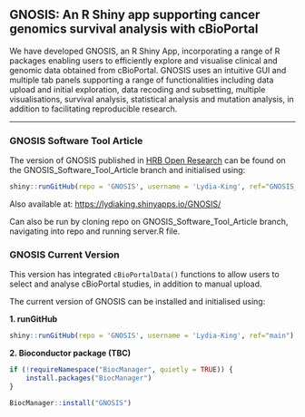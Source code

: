 ## **GNOSIS: An R Shiny app supporting cancer genomics survival analysis with cBioPortal**

We have developed GNOSIS, an R Shiny App, incorporating a range of R packages enabling users 
to efficiently explore and visualise clinical and genomic data obtained from cBioPortal. 
GNOSIS uses an intuitive GUI and multiple tab panels supporting a range of functionalities 
including data upload and initial exploration, data recoding and subsetting, multiple visualisations, survival analysis, 
statistical analysis and mutation analysis, in addition to facilitating reproducible research.

-----

### **GNOSIS Software Tool Article**

The version of GNOSIS published in [HRB Open Research](https://hrbopenresearch.org/articles/5-8) can be found on the GNOSIS_Software_Tool_Article branch and initialised using:  

``` r
shiny::runGitHub(repo = 'GNOSIS', username = 'Lydia-King', ref="GNOSIS_Software_Tool_Article")
```

Also available at: https://lydiaking.shinyapps.io/GNOSIS/

Can also be run by cloning repo on GNOSIS_Software_Tool_Article branch, navigating into repo and running server.R file. 

### **GNOSIS Current Version** 

This version has integrated `cBioPortalData()` functions to allow users to select and analyse cBioPortal studies,
in addition to manual upload. 

The current version of GNOSIS can be installed and initialised using:

**1. runGitHub**

``` r
shiny::runGitHub(repo = 'GNOSIS', username = 'Lydia-King', ref="main")
```

**2. Bioconductor package (TBC)**

``` r
if (!requireNamespace("BiocManager", quietly = TRUE)) {
    install.packages("BiocManager")
}

BiocManager::install("GNOSIS")
```
